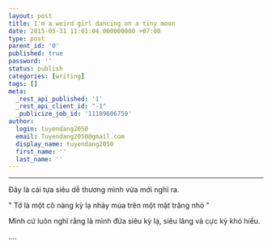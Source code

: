 ```yaml
---
layout: post
title: I'm a weird girl dancing on a tiny moon
date: 2015-05-31 11:01:04.000000000 +07:00
type: post
parent_id: '0'
published: true
password: ''
status: publish
categories: [writing]
tags: []
meta:
  _rest_api_published: '1'
  _rest_api_client_id: "-1"
  _publicize_job_id: '11189606759'
author:
  login: tuyendang2050
  email: Tuyendang2050@gmail.com
  display_name: tuyendang2050
  first_name: ''
  last_name: ''
---
```

<hr />

Đây là cái tựa siêu dễ thương mình vừa mới nghĩ ra.


" Tớ là một cô nàng kỳ lạ nhảy múa trên một mặt trăng nhỏ "


Mình cứ luôn nghĩ rằng là mình đứa siêu kỳ lạ, siêu lãng và cực kỳ khó hiểu.


....
